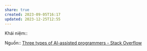 ```yaml
---
share: true
created: 2023-09-05T16:17
updated: 2023-12-25T12:55
---
```

Khái niệm:: 

Nguồn:: [Three types of AI-assisted programmers - Stack Overflow](https://stackoverflow.blog/2023/12/11/three-types-of-ai-assisted-programmers/)